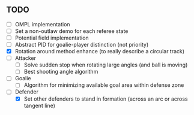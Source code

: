 TODO
----

- [ ] OMPL implementation
- [ ] Set a non-outlaw demo for each referee state
- [ ] Potential field implementation
- [ ] Abstract PID for goalie-player distinction (not priority)
- [x] Rotation around method enhance (to really describe a circular track)
- [ ] Attacker
    - [ ] Solve sudden stop when rotating large angles (and ball is moving)
    - [ ] Best shooting angle algorithm
- [ ] Goalie
    - [ ] Algorithm for minimizing available goal area within defense zone
- [ ] Defender
    - [x] Set other defenders to stand in formation (across an arc or across tangent line)
